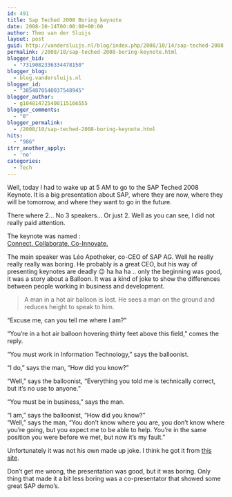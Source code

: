 ```yaml
---
id: 491
title: Sap Teched 2008 Boring keynote
date: 2008-10-14T00:00:00+00:00
author: Theo van der Sluijs
layout: post
guid: http://vandersluijs.nl/blog/index.php/2008/10/14/sap-teched-2008-boring-keynote/
permalink: /2008/10/sap-teched-2008-boring-keynote.html
blogger_bid:
  - "7319082336334478150"
blogger_blog:
  - blog.vandersluijs.nl
blogger_id:
  - "3854870540037548945"
blogger_author:
  - g104814725400115166555
blogger_comments:
  - "0"
blogger_permalink:
  - /2008/10/sap-teched-2008-boring-keynote.html
hits:
  - "986"
itrr_another_apply:
  - 'no'
categories:
  - Tech
---
```

Well, today I had to wake up at 5 AM to go to the SAP Teched 2008 Keynote. It is a big presentation about SAP, where they are now, where they will be tomorrow, and where they want to go in the future.

There where 2&#8230; No 3 speakers&#8230; Or just 2. Well as you can see, I did not really paid attention.

The keynote was named :  
<a href="http://www.sapteched.com/emea/activities/keynotes.htm" target="_blank">Connect. Collaborate. Co-Innovate.</a>

The main speaker was Léo Apotheker, co-CEO of SAP AG. Well he really really really was boring. He probably is a great CEO, but his way of presenting keynotes are deadly 😉 ha ha ha .. only the beginning was good, it was a story about a Balloon. It was a kind of joke to show the differences between people working in business and development.

> A man in a hot air balloon is lost. He sees a man on the ground and reduces height to speak to him.

&#8220;Excuse me, can you tell me where I am?&#8221;

&#8220;You&#8217;re in a hot air balloon hovering thirty feet above this field,&#8221; comes the reply.

&#8220;You must work in Information Technology,&#8221; says the balloonist.

&#8220;I do,&#8221; says the man, &#8220;How did you know?&#8221;

&#8220;Well,&#8221; says the balloonist, &#8220;Everything you told me is technically correct, but it&#8217;s no use to anyone.&#8221;

&#8220;You must be in business,&#8221; says the man.

&#8220;I am,&#8221; says the balloonist, &#8220;How did you know?&#8221;  
&#8220;Well,&#8221; says the man, &#8220;You don&#8217;t know where you are, you don&#8217;t know where you&#8217;re going, but you expect me to be able to help. You&#8217;re in the same position you were before we met, but now it&#8217;s my fault.&#8221;

Unfortunately it was not his own made up joke. I think he got it from <a href="http://blogs.msdn.com/somasegar/archive/2006/11/20/what-i-learn-from-a-hot-air-balloon-story.aspx" target="_blank">this site</a>.

Don&#8217;t get me wrong, the presentation was good, but it was boring. Only thing that made it a bit less boring was a co-presentator that showed some great SAP demo&#8217;s.

&nbsp;

&nbsp;

<a name="more"></a>